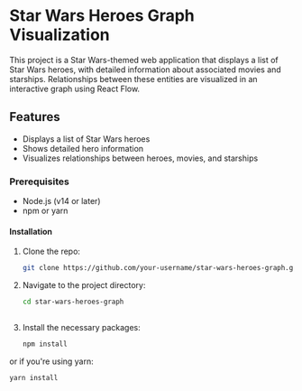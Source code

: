 # Star Wars Heroes Graph Visualization

This project is a Star Wars-themed web application that displays a list of Star Wars heroes, with detailed information about associated movies and starships. Relationships between these entities are visualized in an interactive graph using React Flow.

## Features
- Displays a list of Star Wars heroes
- Shows detailed hero information
- Visualizes relationships between heroes, movies, and starships

### Prerequisites

- Node.js (v14 or later)
- npm or yarn

#### Installation

1. Clone the repo:
   ```bash
   git clone https://github.com/your-username/star-wars-heroes-graph.git
   
2. Navigate to the project directory:
   ```bash
   cd star-wars-heroes-graph
  
3. Install the necessary packages:
   ```bash
   npm install
   
or if you're using yarn:
   ```bash
   yarn install
